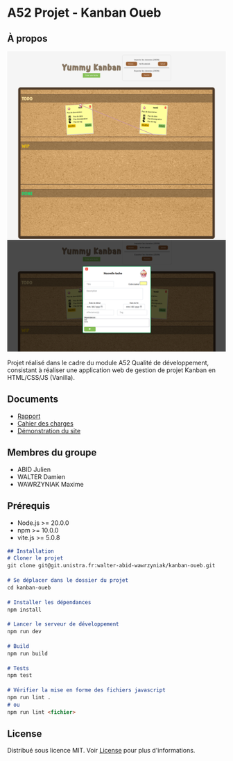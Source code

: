# A52 Projet - Kanban Oueb

## À propos

![BG](screens/bg.jpeg)
![Create task](screens/create_task.png)

Projet réalisé dans le cadre du module A52 Qualité de développement, consistant à réaliser une application web de gestion de projet Kanban en HTML/CSS/JS (Vanilla).

## Documents
- [Rapport](Rapport_-_Projet_A52.pdf)
- [Cahier des charges](specifications.md)
- [Démonstration du site](https://kanban-oueb-walter-abid-wawrzyniak-c06b00b84973f1902195f1978292.pages.unistra.fr/)


## Membres du groupe
- ABID Julien
- WALTER Damien
- WAWRZYNIAK Maxime


## Prérequis
- Node.js >= 20.0.0
- npm >= 10.0.0
- vite.js >= 5.0.8

```md
## Installation
# Cloner le projet
git clone git@git.unistra.fr:walter-abid-wawrzyniak/kanban-oueb.git

# Se déplacer dans le dossier du projet
cd kanban-oueb

# Installer les dépendances
npm install

# Lancer le serveur de développement
npm run dev

# Build
npm run build

# Tests
npm test

# Vérifier la mise en forme des fichiers javascript
npm run lint .
# ou
npm run lint <fichier>
```
## License

Distribué sous licence MIT. Voir [License](./LICENSE) pour plus d'informations.